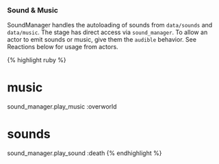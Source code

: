### Sound &amp; Music

SoundManager handles the autoloading of sounds from `data/sounds` and `data/music`. The stage has direct access via `sound_manager`. To allow an actor to emit sounds or music, give them the `audible` behavior.  See Reactions below for usage from actors.

{% highlight ruby %}
# music
sound_manager.play_music :overworld

# sounds
sound_manager.play_sound :death
{% endhighlight %}
